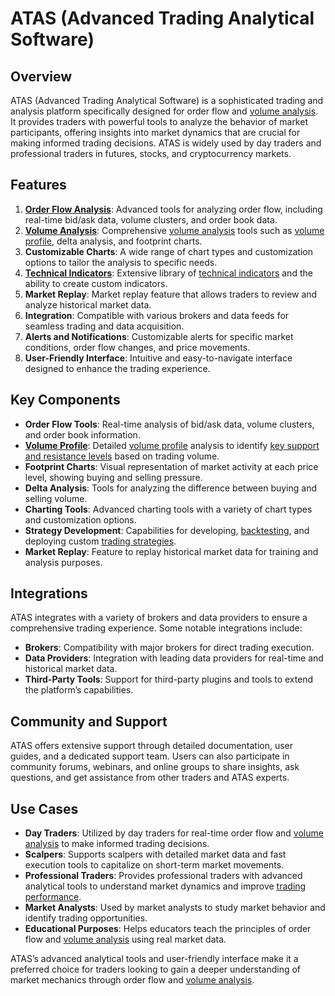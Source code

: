 # ATAS (Advanced Trading Analytical Software)

## Overview
ATAS (Advanced Trading Analytical Software) is a sophisticated trading and analysis platform specifically designed for order flow and [volume analysis](../v/volume_analysis.md). It provides traders with powerful tools to analyze the behavior of market participants, offering insights into market dynamics that are crucial for making informed trading decisions. ATAS is widely used by day traders and professional traders in futures, stocks, and cryptocurrency markets.

## Features
1. **[Order Flow Analysis](../o/order_flow_analysis.md)**: Advanced tools for analyzing order flow, including real-time bid/ask data, volume clusters, and order book data.
2. **[Volume Analysis](../v/volume_analysis.md)**: Comprehensive [volume analysis](../v/volume_analysis.md) tools such as [volume profile](../v/volume_profile.md), delta analysis, and footprint charts.
3. **Customizable Charts**: A wide range of chart types and customization options to tailor the analysis to specific needs.
4. **[Technical Indicators](../t/technical_indicators.md)**: Extensive library of [technical indicators](../t/technical_indicators.md) and the ability to create custom indicators.
5. **Market Replay**: Market replay feature that allows traders to review and analyze historical market data.
6. **Integration**: Compatible with various brokers and data feeds for seamless trading and data acquisition.
7. **Alerts and Notifications**: Customizable alerts for specific market conditions, order flow changes, and price movements.
8. **User-Friendly Interface**: Intuitive and easy-to-navigate interface designed to enhance the trading experience.

## Key Components
- **Order Flow Tools**: Real-time analysis of bid/ask data, volume clusters, and order book information.
- **[Volume Profile](../v/volume_profile.md)**: Detailed [volume profile](../v/volume_profile.md) analysis to identify [key support and resistance levels](../k/key_support_and_resistance_levels.md) based on trading volume.
- **Footprint Charts**: Visual representation of market activity at each price level, showing buying and selling pressure.
- **Delta Analysis**: Tools for analyzing the difference between buying and selling volume.
- **Charting Tools**: Advanced charting tools with a variety of chart types and customization options.
- **Strategy Development**: Capabilities for developing, [backtesting](../b/backtesting.md), and deploying custom [trading strategies](../t/trading_strategies.md).
- **Market Replay**: Feature to replay historical market data for training and analysis purposes.

## Integrations
ATAS integrates with a variety of brokers and data providers to ensure a comprehensive trading experience. Some notable integrations include:

- **Brokers**: Compatibility with major brokers for direct trading execution.
- **Data Providers**: Integration with leading data providers for real-time and historical market data.
- **Third-Party Tools**: Support for third-party plugins and tools to extend the platform’s capabilities.

## Community and Support
ATAS offers extensive support through detailed documentation, user guides, and a dedicated support team. Users can also participate in community forums, webinars, and online groups to share insights, ask questions, and get assistance from other traders and ATAS experts.

## Use Cases
- **Day Traders**: Utilized by day traders for real-time order flow and [volume analysis](../v/volume_analysis.md) to make informed trading decisions.
- **Scalpers**: Supports scalpers with detailed market data and fast execution tools to capitalize on short-term market movements.
- **Professional Traders**: Provides professional traders with advanced analytical tools to understand market dynamics and improve [trading performance](../t/trading_performance.md).
- **Market Analysts**: Used by market analysts to study market behavior and identify trading opportunities.
- **Educational Purposes**: Helps educators teach the principles of order flow and [volume analysis](../v/volume_analysis.md) using real market data.

ATAS’s advanced analytical tools and user-friendly interface make it a preferred choice for traders looking to gain a deeper understanding of market mechanics through order flow and [volume analysis](../v/volume_analysis.md).
